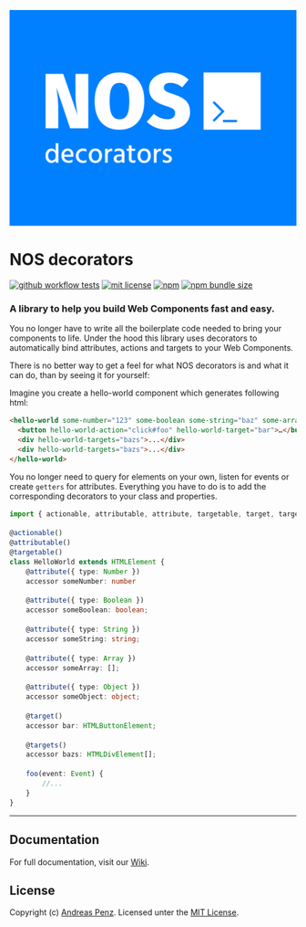 ![NOS decorators](.github/banner.svg)

# NOS decorators

[![github workflow tests](https://img.shields.io/github/actions/workflow/status/project-nos/decorators/tests.yml?branch=master&label=tests&style=flat-square)](https://github.com/project-nos/decorators/actions/workflows/tests.yml)
[![mit license](https://img.shields.io/github/license/project-nos/decorators?style=flat-square)](https://github.com/project-nos/decorators/blob/master/LICENSE)
[![npm](https://img.shields.io/npm/v/@project-nos/decorators?style=flat-square)](https://www.npmjs.com/package/@project-nos/decorators)
[![npm bundle size](https://img.shields.io/bundlephobia/min/@project-nos/decorators?style=flat-square)](https://bundlephobia.com/package/@project-nos/decorators)

### A library to help you build Web Components fast and easy.

You no longer have to write all the boilerplate code needed to bring your components to life. Under the hood this library uses decorators to automatically bind attributes, actions and targets to your Web Components.

There is no better way to get a feel for what NOS decorators is and what it can do, than by seeing it for yourself:

Imagine you create a hello-world component which generates following html:

```html
<hello-world some-number="123" some-boolean some-string="baz" some-array="[4,5,6]" some-object="{"foo":"bar"}">
  <button hello-world-action="click#foo" hello-world-target="bar">…</button>
  <div hello-world-targets="bazs">...</div>
  <div hello-world-targets="bazs">...</div>
</hello-world>
```

You no longer need to query for elements on your own, listen for events or create `getters` for attributes. Everything you have to do is to add the corresponding decorators to your class and properties.


```typescript
import { actionable, attributable, attribute, targetable, target, targets } from '@project-nos/decorators';

@actionable()
@attributable()
@targetable()
class HelloWorld extends HTMLElement {
    @attribute({ type: Number })
    accessor someNumber: number

    @attribute({ type: Boolean })
    accessor someBoolean: boolean;

    @attribute({ type: String })
    accessor someString: string;

    @attribute({ type: Array })
    accessor someArray: [];

    @attribute({ type: Object })
    accessor someObject: object;

    @target()
    accessor bar: HTMLButtonElement;

    @targets()
    accessor bazs: HTMLDivElement[];
    
    foo(event: Event) {
        //...
    }
}
```

***

## Documentation

For full documentation, visit our [Wiki](https://github.com/project-nos/decorators/wiki).

## License

Copyright (c) [Andreas Penz](https://github.com/andreaspenz). Licensed unter the [MIT License](https://github.com/project-nos/decorators/blob/master/LICENSE).

